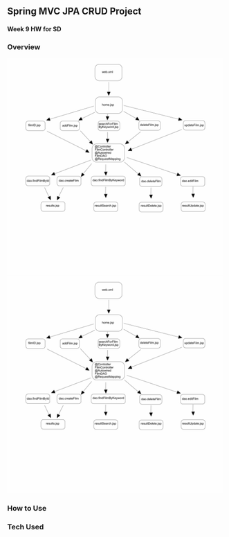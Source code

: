 ## Spring MVC JPA CRUD Project

#### Week 9 HW for SD

### Overview

<img src="https://github.com/sgmerwin/SpringMVCFilmCRUD/blob/master/readme_1_11_20.jpg" width="500" height="500">

<img src="https://github.com/sgmerwin/SpringMVCFilmCRUD/blob/master/readme_1_11_20.jpg" width="500" height="500">

### How to Use

### Tech Used
